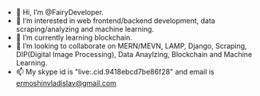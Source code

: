- 👋 Hi, I’m @FairyDeveloper.
- 👀 I’m interested in web frontend/backend development, data scraping/analyzing and machine learning.
- 🌱 I’m currently learning blockchain.
- 💞️ I’m looking to collaborate on MERN/MEVN, LAMP, Django, Scraping, DIP(Digital Image Processing), Data Anaylzing, Blockchain and Machine Learning.
- 📫 My skype id is "live:.cid.9418ebcd7be86f28" and email is ermoshinvladislav@gmail.com

